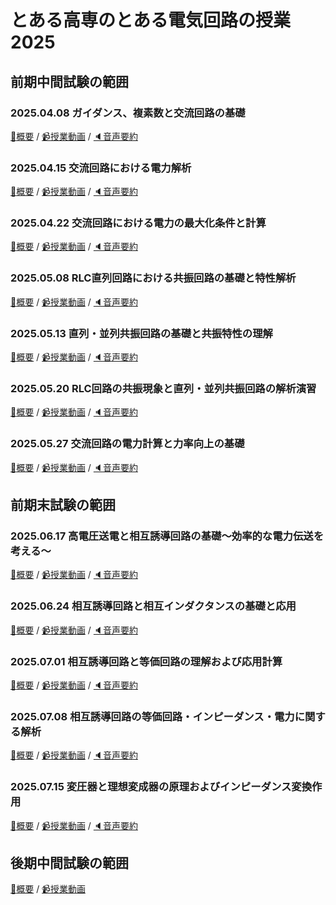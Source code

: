 # とある高専のとある電気回路の授業 2025

## 前期中間試験の範囲
### 2025.04.08 ガイダンス、複素数と交流回路の基礎
[:blue_book:概要](https://github.com/naoya1110/electric_circuit_2_2025/blob/main/20250408.md) / 
[:video_camera:授業動画](https://kosenjp.sharepoint.com/sites/039R73ESII/_layouts/15/embed.aspx?UniqueId=d04c620c-f40d-4ef4-91c7-2246e009207f&embed=%7B%22ust%22%3Atrue%2C%22hv%22%3A%22CopyEmbedCode%22%7D&referrer=StreamWebApp&referrerScenario=EmbedDialog.Create) / 
[:speaker:音声要約](https://kosenjp.sharepoint.com/sites/039R73ESII/_layouts/15/embed.aspx?UniqueId=96705804-0173-4cb8-ae4d-38094052f9a9&embed=%7B%22ust%22%3Atrue%2C%22hv%22%3A%22CopyEmbedCode%22%7D&referrer=StreamWebApp&referrerScenario=EmbedDialog.Create)

### 2025.04.15 交流回路における電力解析
[:blue_book:概要](https://github.com/naoya1110/electric_circuit_2_2025/blob/main/20250415.md) / 
[:video_camera:授業動画](https://kosenjp.sharepoint.com/sites/039R73ESII/_layouts/15/embed.aspx?UniqueId=28739e23-c3ef-4fe7-a726-f567805cd984&embed=%7B%22ust%22%3Atrue%2C%22hv%22%3A%22CopyEmbedCode%22%7D&referrer=StreamWebApp&referrerScenario=EmbedDialog.Create) / 
[:speaker:音声要約](https://kosenjp.sharepoint.com/sites/039R73ESII/_layouts/15/embed.aspx?UniqueId=247d0baa-6f09-4071-a314-f5951de51a10&embed=%7B%22ust%22%3Atrue%2C%22hv%22%3A%22CopyEmbedCode%22%7D&referrer=StreamWebApp&referrerScenario=EmbedDialog.Create)

### 2025.04.22 交流回路における電力の最大化条件と計算
[:blue_book:概要](https://github.com/naoya1110/electric_circuit_2_2025/blob/main/20250422.md) / 
[:video_camera:授業動画](https://kosenjp.sharepoint.com/sites/039R73ESII/_layouts/15/embed.aspx?UniqueId=627b08f4-504a-4a9f-8a29-46353d89ded6&embed=%7B%22ust%22%3Atrue%2C%22hv%22%3A%22CopyEmbedCode%22%7D&referrer=StreamWebApp&referrerScenario=EmbedDialog.Create) / 
[:speaker:音声要約](https://kosenjp.sharepoint.com/sites/039R73ESII/_layouts/15/embed.aspx?UniqueId=a76cc514-d3bb-497d-89e3-ca70e47750c2&embed=%7B%22ust%22%3Atrue%2C%22hv%22%3A%22CopyEmbedCode%22%7D&referrer=StreamWebApp&referrerScenario=EmbedDialog.Create)

### 2025.05.08 RLC直列回路における共振回路の基礎と特性解析
[:blue_book:概要](https://github.com/naoya1110/electric_circuit_2_2025/blob/main/20250508.md) / 
[:video_camera:授業動画](https://kosenjp.sharepoint.com/sites/039R73ESII/_layouts/15/embed.aspx?UniqueId=d1112b22-c750-4b81-ae01-2c062cdf0826&embed=%7B%22ust%22%3Atrue%2C%22hv%22%3A%22CopyEmbedCode%22%7D&referrer=StreamWebApp&referrerScenario=EmbedDialog.Create) / 
[:speaker:音声要約](https://kosenjp.sharepoint.com/sites/039R73ESII/_layouts/15/embed.aspx?UniqueId=25a3abe7-467c-4967-8b5b-bce4ec9f37ab&embed=%7B%22ust%22%3Atrue%2C%22hv%22%3A%22CopyEmbedCode%22%7D&referrer=StreamWebApp&referrerScenario=EmbedDialog.Create)

### 2025.05.13 直列・並列共振回路の基礎と共振特性の理解
[:blue_book:概要](https://github.com/naoya1110/electric_circuit_2_2025/blob/main/20250513.md) / 
[:video_camera:授業動画](https://kosenjp.sharepoint.com/sites/039R73ESII/_layouts/15/embed.aspx?UniqueId=d1112b22-c750-4b81-ae01-2c062cdf0826&embed=%7B%22ust%22%3Atrue%2C%22hv%22%3A%22CopyEmbedCode%22%7D&referrer=StreamWebApp&referrerScenario=EmbedDialog.Create) / 
[:speaker:音声要約](https://kosenjp.sharepoint.com/sites/039R73ESII/_layouts/15/embed.aspx?UniqueId=25a3abe7-467c-4967-8b5b-bce4ec9f37ab&embed=%7B%22ust%22%3Atrue%2C%22hv%22%3A%22CopyEmbedCode%22%7D&referrer=StreamWebApp&referrerScenario=EmbedDialog.Create)

### 2025.05.20 RLC回路の共振現象と直列・並列共振回路の解析演習
[:blue_book:概要](https://github.com/naoya1110/electric_circuit_2_2025/blob/main/20250520.md) / 
[:video_camera:授業動画](https://kosenjp.sharepoint.com/sites/039R73ESII/_layouts/15/embed.aspx?UniqueId=1d3856e0-0ee1-4902-b2b0-62ee686da2b4&embed=%7B%22ust%22%3Atrue%2C%22hv%22%3A%22CopyEmbedCode%22%7D&referrer=StreamWebApp&referrerScenario=EmbedDialog.Create) / 
[:speaker:音声要約](https://kosenjp.sharepoint.com/sites/039R73ESII/_layouts/15/embed.aspx?UniqueId=e2a1ba34-a524-46b5-b65d-76acf5583a48&embed=%7B%22ust%22%3Atrue%2C%22hv%22%3A%22CopyEmbedCode%22%7D&referrer=StreamWebApp&referrerScenario=EmbedDialog.Create)

### 2025.05.27 交流回路の電力計算と力率向上の基礎
[:blue_book:概要](https://github.com/naoya1110/electric_circuit_2_2025/blob/main/20250527.md) / 
[:video_camera:授業動画](https://kosenjp.sharepoint.com/sites/039R73ESII/_layouts/15/embed.aspx?UniqueId=9dde8369-9012-409f-8d1e-d6f516c3f99c&embed=%7B%22ust%22%3Atrue%2C%22hv%22%3A%22CopyEmbedCode%22%7D&referrer=StreamWebApp&referrerScenario=EmbedDialog.Create) / 
[:speaker:音声要約](https://kosenjp.sharepoint.com/sites/039R73ESII/_layouts/15/embed.aspx?UniqueId=549bbdf5-4d44-4223-925a-c0805901b6c3&embed=%7B%22ust%22%3Atrue%2C%22hv%22%3A%22CopyEmbedCode%22%7D&referrer=StreamWebApp&referrerScenario=EmbedDialog.Create)

## 前期末試験の範囲
### 2025.06.17 高電圧送電と相互誘導回路の基礎〜効率的な電力伝送を考える〜
[:blue_book:概要](https://github.com/naoya1110/electric_circuit_2_2025/blob/main/20250617.md) / 
[:video_camera:授業動画](https://kosenjp.sharepoint.com/sites/039R73ESII/_layouts/15/embed.aspx?UniqueId=264ac332-44af-4eef-9fea-81000af43f05&embed=%7B%22ust%22%3Atrue%2C%22hv%22%3A%22CopyEmbedCode%22%7D&referrer=StreamWebApp&referrerScenario=EmbedDialog.Create) / 
[:speaker:音声要約](https://kosenjp.sharepoint.com/sites/039R73ESII/_layouts/15/embed.aspx?UniqueId=1156cafa-d982-4799-9c55-7aa1bb39106a&embed=%7B%22ust%22%3Atrue%2C%22hv%22%3A%22CopyEmbedCode%22%7D&referrer=StreamWebApp&referrerScenario=EmbedDialog.Create)

### 2025.06.24 相互誘導回路と相互インダクタンスの基礎と応用
[:blue_book:概要](https://github.com/naoya1110/electric_circuit_2_2025/blob/main/20250624.md) / 
[:video_camera:授業動画](https://kosenjp.sharepoint.com/sites/039R73ESII/_layouts/15/embed.aspx?UniqueId=fd1f0a83-9469-482a-bb64-64ffb64d8a5b&embed=%7B%22ust%22%3Atrue%2C%22hv%22%3A%22CopyEmbedCode%22%7D&referrer=StreamWebApp&referrerScenario=EmbedDialog.Create) / 
[:speaker:音声要約](https://kosenjp.sharepoint.com/sites/039R73ESII/_layouts/15/embed.aspx?UniqueId=11b9976f-6655-400a-aa70-0e4f173aa874&embed=%7B%22ust%22%3Atrue%2C%22hv%22%3A%22CopyEmbedCode%22%7D&referrer=StreamWebApp&referrerScenario=EmbedDialog.Create)

### 2025.07.01 相互誘導回路と等価回路の理解および応用計算
[:blue_book:概要](https://github.com/naoya1110/electric_circuit_2_2025/blob/main/20250701.md) / 
[:video_camera:授業動画](https://kosenjp.sharepoint.com/sites/039R73ESII/_layouts/15/embed.aspx?UniqueId=1173d6b8-4b22-497c-bee9-10fb41c92e80&embed=%7B%22ust%22%3Atrue%2C%22hv%22%3A%22CopyEmbedCode%22%7D&referrer=StreamWebApp&referrerScenario=EmbedDialog.Create) / 
[:speaker:音声要約](https://kosenjp.sharepoint.com/sites/039R73ESII/_layouts/15/embed.aspx?UniqueId=d68e91af-279d-4b61-a1b9-497a45186555&embed=%7B%22ust%22%3Atrue%2C%22hv%22%3A%22CopyEmbedCode%22%7D&referrer=StreamWebApp&referrerScenario=EmbedDialog.Create)

### 2025.07.08 相互誘導回路の等価回路・インピーダンス・電力に関する解析
[:blue_book:概要](https://github.com/naoya1110/electric_circuit_2_2025/blob/main/20250708.md) / 
[:video_camera:授業動画](https://kosenjp.sharepoint.com/sites/039R73ESII/_layouts/15/embed.aspx?UniqueId=cb9cfbd0-95f1-41d9-a23f-483d20946912&embed=%7B%22ust%22%3Atrue%2C%22hv%22%3A%22CopyEmbedCode%22%7D&referrer=StreamWebApp&referrerScenario=EmbedDialog.Create) / 
[:speaker:音声要約](https://kosenjp.sharepoint.com/sites/039R73ESII/_layouts/15/embed.aspx?UniqueId=4d31c1b6-c5d5-4f28-8607-6b8b220b8f00&embed=%7B%22ust%22%3Atrue%2C%22hv%22%3A%22CopyEmbedCode%22%7D&referrer=StreamWebApp&referrerScenario=EmbedDialog.Create)

### 2025.07.15 変圧器と理想変成器の原理およびインピーダンス変換作用
[:blue_book:概要](https://github.com/naoya1110/electric_circuit_2_2025/blob/main/20250715.md) / 
[:video_camera:授業動画](https://kosenjp.sharepoint.com/sites/039R73ESII/_layouts/15/embed.aspx?UniqueId=4f37f4cf-b199-4c8f-b60d-0f4143f4558a&embed=%7B%22ust%22%3Atrue%2C%22hv%22%3A%22CopyEmbedCode%22%7D&referrer=StreamWebApp&referrerScenario=EmbedDialog.Create) / 
[:speaker:音声要約](https://kosenjp.sharepoint.com/sites/039R73ESII/_layouts/15/embed.aspx?UniqueId=d68e91af-279d-4b61-a1b9-497a45186555&embed=%7B%22ust%22%3Atrue%2C%22hv%22%3A%22CopyEmbedCode%22%7D&referrer=StreamWebApp&referrerScenario=EmbedDialog.Create)

## 後期中間試験の範囲
[:blue_book:概要](https://github.com/naoya1110/electric_circuit_2_2025/blob/main/20251003.md) / 
[:video_camera:授業動画](https://kosenjp.sharepoint.com/sites/039R73ESII/_layouts/15/embed.aspx?UniqueId=2b0f76e1-3d31-4811-986b-1f5a238baf7e&embed=%7B%22ust%22%3Atrue%2C%22hv%22%3A%22CopyEmbedCode%22%7D&referrer=StreamWebApp&referrerScenario=EmbedDialog.Create) 

